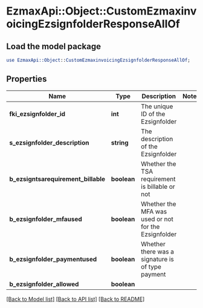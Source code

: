# EzmaxApi::Object::CustomEzmaxinvoicingEzsignfolderResponseAllOf

## Load the model package
```perl
use EzmaxApi::Object::CustomEzmaxinvoicingEzsignfolderResponseAllOf;
```

## Properties
Name | Type | Description | Notes
------------ | ------------- | ------------- | -------------
**fki_ezsignfolder_id** | **int** | The unique ID of the Ezsignfolder | 
**s_ezsignfolder_description** | **string** | The description of the Ezsignfolder | 
**b_ezsigntsarequirement_billable** | **boolean** | Whether the TSA requirement is billable or not | 
**b_ezsignfolder_mfaused** | **boolean** | Whether the MFA was used or not for the Ezsignfolder | 
**b_ezsignfolder_paymentused** | **boolean** | Whether there was a signature is of type payment | 
**b_ezsignfolder_allowed** | **boolean** |  | 

[[Back to Model list]](../README.md#documentation-for-models) [[Back to API list]](../README.md#documentation-for-api-endpoints) [[Back to README]](../README.md)


